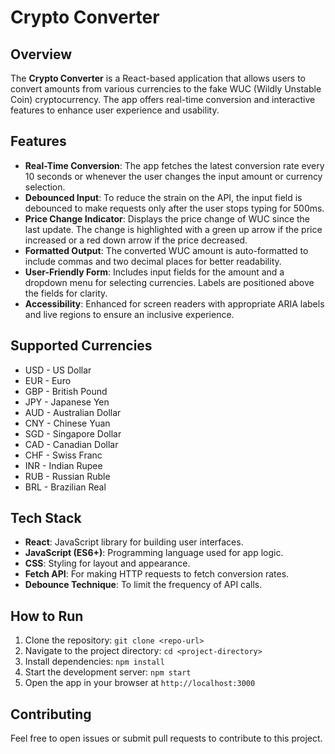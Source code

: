# Crypto Converter

## Overview

The **Crypto Converter** is a React-based application that allows users to convert amounts from various currencies to the fake WUC (Wildly Unstable Coin) cryptocurrency. The app offers real-time conversion and interactive features to enhance user experience and usability.

## Features

- **Real-Time Conversion**: The app fetches the latest conversion rate every 10 seconds or whenever the user changes the input amount or currency selection.
- **Debounced Input**: To reduce the strain on the API, the input field is debounced to make requests only after the user stops typing for 500ms.
- **Price Change Indicator**: Displays the price change of WUC since the last update. The change is highlighted with a green up arrow if the price increased or a red down arrow if the price decreased.
- **Formatted Output**: The converted WUC amount is auto-formatted to include commas and two decimal places for better readability.
- **User-Friendly Form**: Includes input fields for the amount and a dropdown menu for selecting currencies. Labels are positioned above the fields for clarity.
- **Accessibility**: Enhanced for screen readers with appropriate ARIA labels and live regions to ensure an inclusive experience.

## Supported Currencies

- USD - US Dollar
- EUR - Euro
- GBP - British Pound
- JPY - Japanese Yen
- AUD - Australian Dollar
- CNY - Chinese Yuan
- SGD - Singapore Dollar
- CAD - Canadian Dollar
- CHF - Swiss Franc
- INR - Indian Rupee
- RUB - Russian Ruble
- BRL - Brazilian Real

## Tech Stack

- **React**: JavaScript library for building user interfaces.
- **JavaScript (ES6+)**: Programming language used for app logic.
- **CSS**: Styling for layout and appearance.
- **Fetch API**: For making HTTP requests to fetch conversion rates.
- **Debounce Technique**: To limit the frequency of API calls.

## How to Run

1. Clone the repository: `git clone <repo-url>`
2. Navigate to the project directory: `cd <project-directory>`
3. Install dependencies: `npm install`
4. Start the development server: `npm start`
5. Open the app in your browser at `http://localhost:3000`

## Contributing

Feel free to open issues or submit pull requests to contribute to this project.
